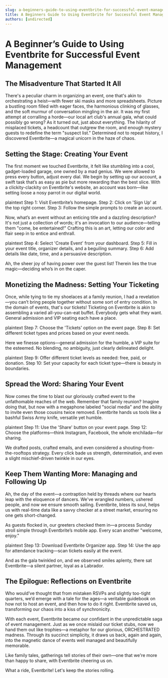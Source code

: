 ```yaml
---
slug: a-beginners-guide-to-using-eventbrite-for-successful-event-management
title: A Beginners Guide to Using Eventbrite for Successful Event Management
authors: [undirected]
---
```



# A Beginner’s Guide to Using Eventbrite for Successful Event Management

## The Misadventure That Started It All

There's a peculiar charm in organizing an event, one that's akin to orchestrating a heist—with fewer ski masks and more spreadsheets. Picture a bustling room filled with eager faces, the harmonious clinking of glasses, and the soft murmur of conversation mingling in the air. It was my first attempt at corralling a horde—our local art club's annual gala, what could possibly go wrong? As it turned out, just about everything. The hilarity of misplaced tickets, a headcount that outgrew the room, and enough mystery guests to redefine the term "suspect list." Determined not to repeat history, I discovered Eventbrite—a magical unicorn in the haze of chaos.

## Setting the Stage: Creating Your Event

The first moment we touched Eventbrite, it felt like stumbling into a cool, gadget-loaded garage, one owned by a mad genius. We were allowed to press every button, adjust every dial. We begin by setting up our account, a swift task that’s as easy as pie but more rewarding than the best slice. With a clickity-clackity on Eventbrite's website, an account was born—like setting loose a nosy parrot in our digital world.

plaintext
Step 1: Visit Eventbrite’s homepage.
Step 2: Click on 'Sign Up' at the top right corner.
Step 3: Follow the simple prompts to create an account. 


Now, what’s an event without an enticing title and a dazzling description? It's not just a collection of words; it's an invocation to our audience—telling them "come, be entertained!" Crafting this is an art, letting our color and flair seep in to entice and enthrall.

plaintext
Step 4: Select 'Create Event' from your dashboard.
Step 5: Fill in your event title, organizer details, and a beguiling summary.
Step 6: Add details like date, time, and a persuasive description.


Ah, the sheer joy of having power over the guest list! Therein lies the true magic—deciding who’s in on the caper.

## Monetizing the Madness: Setting Your Ticketing

Once, while tying to tie my shoelaces at a family reunion, I had a revelation—you can’t bring people together without some sort of entry condition. In the domain of events, that's our tickets! Ticketing on Eventbrite is akin to assembling a varied all-you-can-eat buffet. Everybody gets what they want. General admission and VIP seating each have a place.

plaintext
Step 7: Choose the 'Tickets' option on the event page.
Step 8: Set different ticket types and prices based on your event needs.


Here we finesse options—general admission for the humble, a VIP suite for the esteemed. No blending, no ambiguity, just clearly delineated delight.

plaintext
Step 9: Offer different ticket levels as needed: free, paid, or donation.
Step 10: Set your capacity for each ticket type—there is beauty in boundaries.


## Spread the Word: Sharing Your Event

Now comes the time to blast our gloriously crafted event to the unfathomable reaches of the web. Remember that family reunion? Imagine doing that, but now with a megaphone labeled "social media" and the ability to invite even those cousins twice removed. Eventbrite hands us tools like a bashful Swiss Army knife, versatile yet humble.

plaintext
Step 11: Use the 'Share' button on your event page.
Step 12: Choose the platforms—think Instagram, Facebook, the whole enchilada—for sharing.


We drafted posts, crafted emails, and even considered a shouting-from-the-rooftops strategy. Every click bade us strength, determination, and even a slight mischief-driven twinkle in our eyes.

## Keep Them Wanting More: Managing and Following Up

Ah, the day of the event—a contraption held by threads where our hearts leap with the eloquence of dancers. We've wrangled numbers, ushered people, and now we ensure smooth sailing. Eventbrite, bless its soul, helps us with real-time data like a savvy checker at a street market, ensuring no one gets short-changed.

As guests flocked in, our greeters checked them in—a process Sunday stroll simple through Eventbrite’s mobile app. Every scan another "welcome, enjoy."

plaintext
Step 13: Download Eventbrite Organizer app.
Step 14: Use the app for attendance tracking—scan tickets easily at the event.


And as the gala twinkled on, and we observed smiles aplenty, there sat Eventbrite—a silent partner, loyal as a Labrador.

## The Epilogue: Reflections on Eventbrite

Who would’ve thought that from mistaken RSVPs and slightly too-tight quarters, we’d emerge with a tale for the ages—a veritable guidebook on how not to host an event, and then how to do it right. Eventbrite saved us, transforming our chaos into a kiss of synchronicity.

With each event, Eventbrite became our confidant in the unpredictable saga of event management. Just as we once mislaid our ticket stubs, now we hand them out like trophies—a metaphor for our glorious, ORCHESTRATED madness. Through its succinct simplicity, it draws us back, again and again, into the magnetic dance of events well managed and beautifully memorable.

Like family tales, gatherings tell stories of their own—one that we're more than happy to share, with Eventbrite cheering us on. 



What a ride, Eventbrite! Let's keep the stories rolling.
